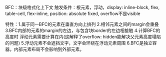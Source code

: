 BFC：块级格式化上下文
触发条件：根元素，浮动，display: inline-block, flex, table-cell, flex-inline, position: absolute fixed, overflow不是visible

特性：1.属于同一BFC的元素在垂直方向上排列
2.相邻元素之间的margin会重叠
3.BFC内部的元素的margin的左边，与包含块border的左边相接触
4.计算BFC的高度时 浮动元素需要计算在内(这解释了overflow: hidden能解决父元素高度塌陷的问题)
5.浮动元素不会遮挡文字，文字会环绕在浮动元素周围
6.BFC是独立容器。内部元素布局不会影响到外部元素。